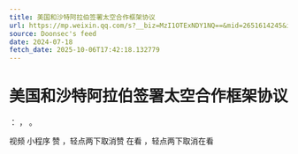 ```yaml
---
title: 美国和沙特阿拉伯签署太空合作框架协议
url: https://mp.weixin.qq.com/s?__biz=MzI1OTExNDY1NQ==&mid=2651614245&idx=2&sn=444292839c5569a7e89f159663dcd8dc
source: Doonsec's feed
date: 2024-07-18
fetch_date: 2025-10-06T17:42:18.132779
---
```


# 美国和沙特阿拉伯签署太空合作框架协议

：
，
。

视频
小程序
赞
，轻点两下取消赞
在看
，轻点两下取消在看